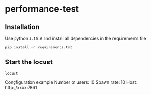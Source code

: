 # performance-test

## Installation
Use python `3.10.6` and install all dependencies in the requirements file
```shell
pip install -r requirements.txt
```

## Start the locust
```shell
locust
```
Congfiguration example
Number of users: 10
Spawn rate: 10
Host: http://xxxx:7861